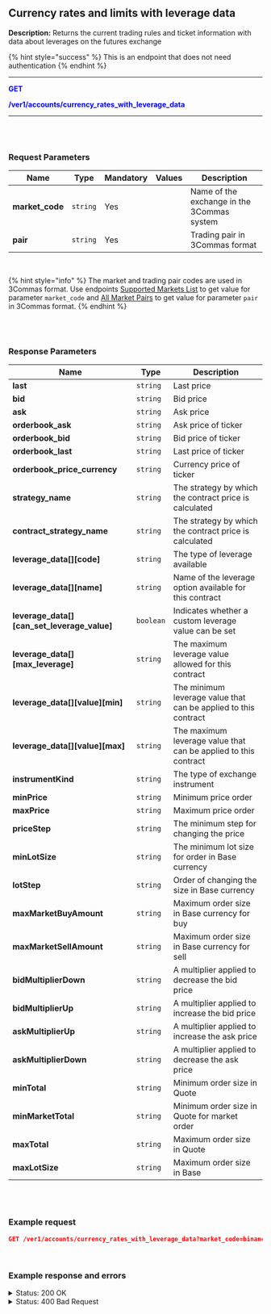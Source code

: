 ## Currency rates and limits with leverage data<br>

**Description:** Returns the current trading rules and ticket information with data about leverages on the futures exchange<br>

{% hint style="success" %}
This is an endpoint that does not need authentication
{% endhint %}
<br>

-------- 

<mark style="color:blue;background-color:white"> **GET**

<mark style="color:blue;background-color:white"> **/ver1/accounts/currency_rates_with_leverage_data**

-------- 
<br>
<br>

### Request Parameters<br>

| Name | Type |	Mandatory |	Values	| Description|
|------|------|-----------|-----------------|------------|
| **market_code** | `string`	| Yes |	| Name of the exchange in the 3Commas system |
| **pair** | `string`	| Yes |	| Trading pair in 3Commas format |

<br>

{% hint style="info" %}
The market and trading pair codes are used in 3Commas format. Use endpoints [Supported Markets List](Market%20data/1.Supported%20markets%20list.md) to get value for parameter `market_code` and [All Market Pairs](Market%20data/2.All%20market%20pairs.md) to get value for parameter `pair` in 3Commas format.
{% endhint %}

<br>
<br>

### Response Parameters<br>

| Name | Type |  Description|
|------|------|-----------|
|**last**  | `string` | Last price|
|**bid**  | `string`  | Bid price |
| **ask**  | `string` | Ask price |
| **orderbook_ask**  | `string` | Ask price of ticker|
| **orderbook_bid**  | `string` | Bid price of ticker|
| **orderbook_last**  | `string`  | Last price of ticker|
| **orderbook_price_currency**  | `string`  | Currency price of ticker |
| **strategy_name**  | `string` | The strategy by which the contract price is calculated |
|**contract_strategy_name**| `string` | The strategy by which the contract price is calculated |
|**leverage_data[][code]**| `string` |  The type of leverage available |
|**leverage_data[][name]**| `string` | Name of the leverage option available for this contract |
|**leverage_data[][can_set_leverage_value]**| `boolean` | Indicates whether a custom leverage value can be set |
|**leverage_data[][max_leverage]**| `string` | The maximum leverage value allowed for this contract |
|**leverage_data[][value][min]**| `string` | The minimum leverage value that can be applied to this contract |
|**leverage_data[][value][max]**| `string` | The maximum leverage value that can be applied to this contract |
| **instrumentKind**  | `string`  | The type of exchange instrument |
| **minPrice**  | `string`  | Minimum price order |
| **maxPrice**  | `string`  | Maximum price order |
| **priceStep**  | `string` | The minimum step for changing the price  |
| **minLotSize**  | `string`  | The minimum lot size for order in Base currency |
| **lotStep**  | `string` | Order of changing the size in Base currency  |
| **maxMarketBuyAmount**  | `string`  | Maximum order size in Base currency for buy |
| **maxMarketSellAmount**  |`string`| Maximum order size in Base currency for sell |
| **bidMultiplierDown**  | `string` | A multiplier applied to decrease the bid price |
| **bidMultiplierUp**  | `string` | A multiplier applied to increase the bid price |
| **askMultiplierUp**  | `string` | A multiplier applied to increase the ask price |
| **askMultiplierDown**  | `string` | A multiplier applied to decrease the ask price|
| **minTotal**  | `string`  | Minimum order size in Quote |
| **minMarketTotal**  | `string`  | Minimum order size in Quote for market order |
| **maxTotal**  |   `string`| Maximum order size in Quote |
|**maxLotSize**  | `string` | Maximum order size in Base |

<br>
<br>

### Example request<br>

```json
GET /ver1/accounts/currency_rates_with_leverage_data?market_code=binance_futures_eea&pair=BNFCR_1INCHUSDT
```
<br>

### Example response and errors<br>

<details>
<summary>Status: 200 OK</summary><br>

```JSON
{
  "last": "0.3039",
  "bid": "0.3039",
  "ask": "0.304",
  "orderbook_ask": "0.304",
  "orderbook_bid": "0.3039",
  "orderbook_last": "0.3039",
  "orderbook_price_currency": "BNFCR",
  "strategy_name": "orderbook_price",
  "contract_strategy_name": "orderbook_price",
  "leverage_data": [
    {
      "code": "cross",
      "name": "Cross",
      "can_set_leverage_value": true,
      "available_leverage_values": [
        
      ],
      "max_leverage": "25.0",
      "valid": {
        "min": 1,
        "max": "25.0"
      }
    }
  ],
  "instrumentKind": "linear_futures",
  "priceStep": "0.0001",
  "minLotSize": "1.0",
  "maxLotSize": "5000000.0",
  "lotStep": "1.0",
  "maxMarketBuyAmount": "500000.0",
  "maxMarketSellAmount": "500000.0",
  "minMarketBuyAmount": "1.0",
  "minMarketSellAmount": "1.0",
  "minTotal": "5.0",
  "bidMultiplierUp": "1.1",
  "askMultiplierDown": "0.9",
  "minPrice": "0.0613",
  "maxPrice": "100000.0"
}
```
</details>

<details><br>
<summary>Status: 400 Bad Request</summary><br>

```JSON
{
  "error": "Unknown pair"
}
```
</details>
